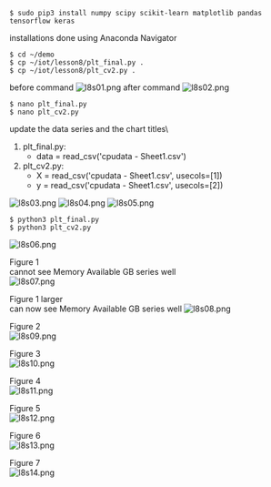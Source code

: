```
$ sudo pip3 install numpy scipy scikit-learn matplotlib pandas tensorflow keras
```
installations done using Anaconda Navigator


```
$ cd ~/demo
$ cp ~/iot/lesson8/plt_final.py .
$ cp ~/iot/lesson8/plt_cv2.py .
```
before command
![l8s01.png](images/l8s01.png)
after command
![l8s02.png](images/l8s02.png)

```
$ nano plt_final.py
$ nano plt_cv2.py
```
update the data series and the chart titles\
1. plt_final.py:
   - data = read_csv('cpudata - Sheet1.csv')
2. plt_cv2.py:
   - X = read_csv('cpudata - Sheet1.csv', usecols=[1])
   - y = read_csv('cpudata - Sheet1.csv', usecols=[2])

![l8s03.png](images/l8s03.png)
![l8s04.png](images/l8s04.png)
![l8s05.png](images/l8s05.png)


```
$ python3 plt_final.py
$ python3 plt_cv2.py
```
![l8s06.png](images/l8s06.png)

Figure 1\
cannot see Memory Available GB series well\
![l8s07.png](images/l8s07.png)

Figure 1 larger\
can now see Memory Available GB series well
![l8s08.png](images/l8s08.png)

Figure 2\
![l8s09.png](images/l8s09.png)

Figure 3\
![l8s10.png](images/l8s10.png)

Figure 4\
![l8s11.png](images/l8s11.png)

Figure 5\
![l8s12.png](images/l8s12.png)

Figure 6\
![l8s13.png](images/l8s13.png)

Figure 7\
![l8s14.png](images/l8s14.png)
